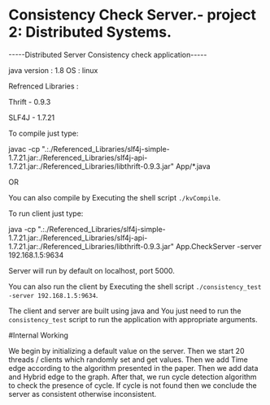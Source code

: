 # Consistency Check Server.- project 2: Distributed Systems.

-----Distributed Server Consistency check application-----

java version : 1.8
OS : linux

Refrenced Libraries :

Thrift - 0.9.3

SLF4J - 1.7.21

To compile just type:

javac -cp ".:./Referenced_Libraries/slf4j-simple-1.7.21.jar:./Referenced_Libraries/slf4j-api-1.7.21.jar:./Referenced_Libraries/libthrift-0.9.3.jar"  App/*.java

OR

You can also compile by Executing the shell script `./kvCompile`.

To run client just type:

java -cp ".:./Referenced_Libraries/slf4j-simple-1.7.21.jar:./Referenced_Libraries/slf4j-api-1.7.21.jar:./Referenced_Libraries/libthrift-0.9.3.jar"  App.CheckServer -server 192.168.1.5:9634

Server will run by default on localhost, port 5000.

You can also run the client by Executing the shell script `./consistency_test -server 192.168.1.5:9634`.

The client and server are built using java and You just need to run the `consistency_test` script to run the application with appropriate arguments.


#Internal Working

We begin by initializing a default value on the server. Then we start 20 threads / clients which randomly set and get values. Then we add Time edge according to the algorithm presented in the paper. Then we add data and Hybrid edge to the graph. After that, we run cycle detection algorithm to check the presence of cycle. If cycle is not found then we conclude the server as consistent otherwise inconsistent. 
